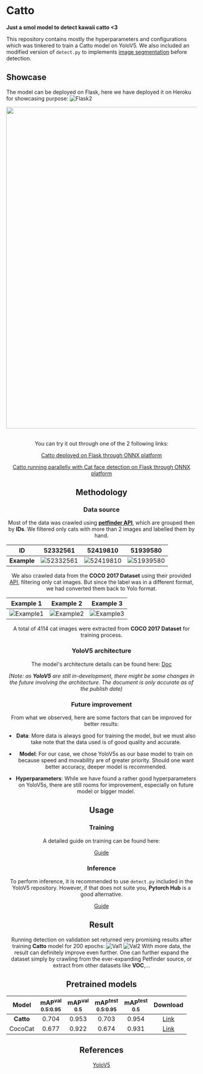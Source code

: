 
  

  

# Catto

  

**Just a smol model to detect kawaii catto <3**

  

This repository contains mostly the hyperparameters and configurations which was tinkered to train a Catto model on YoloV5. We also included an modified version of `detect.py` to implements [image segmentation](https://arxiv.org/abs/1805.09512) before detection.

## Showcase

The model can be deployed on Flask, here we have deployed it on Heroku for showcasing purpose:
![Flask2](./docs/Flask2.png)
<div align="center">
  <p>
    <a align="left" href="https://github.com/VioletEqz/Catto" target="_blank">
    <img width="850" src="./docs/Flask2.png"></a>
  </p>
  <br>
<div>
You can try it out through one of the 2 following links:

[Catto deployed on Flask through ONNX platform](https://cattov1.herokuapp.com/)  

[Catto running parallelly with Cat face detection on Flask through ONNX platform](https://cattov2.herokuapp.com/)
  

## Methodology

  

### Data source

  

Most of the data was crawled using **[petfinder API](https://www.petfinder.com/developers/v2/docs/)**, which are grouped then by **IDs**. We filtered only cats with more than 2 images and labelled them by hand.

  

**ID** | 52332561 | 52419810 | 51939580|
-------|------------|------------|----------|
**Example**|![52332561](./docs/52332561.png)|![52419810](./docs/52419810.png)|![51939580](./docs/51939580.png)|

  

  

We also crawled data from the **COCO 2017 Dataset** using their provided [API](https://cocodataset.org/#download), filtering only cat images. But since the label was in a different format, we had converted them back to Yolo format.

|**Example 1**| **Example 2** | **Example 3**|
|---------|-----------|-----------|
|![Example1](./docs/Example1.jpg)|![Example2](./docs/Example2.jpg)|![Example3](./docs/Example3.jpg)|

  

A total of 4114 cat images were extracted from **COCO 2017 Dataset** for training process.

  

### YoloV5 architecture

  

The model's architecture details can be found here: [Doc](https://docs.google.com/document/d/1hW2rTwayBT0Nyr-hxEWSqHnjyVp5n6dZHW2cMy9vjmE/edit)

  

*(Note: as **YoloV5** are still in-development, there might be some changes in the future involving the architecture. The document is only accurate as of the publish date)*

  

### Future improvement

  

From what we observed, here are some factors that can be improved for better results:

  

-  **Data**: More data is always good for training the model, but we must also take note that the data used is of good quality and accurate.

  

-  **Model**: For our case, we chose YoloV5s as our base model to train on because speed and movability are of greater priority. Should one want better accuracy, deeper model is recommended.

  

-  **Hyperparameters**: While we have found a rather good hyperparameters on YoloV5s, there are still rooms for improvement, especially on future model or bigger model.

  

  

## Usage

  

### Training

  

A detailed guide on training can be found here:

  

[Guide](https://colab.research.google.com/drive/1vdv23_4YaU5YVBhJFYoMnGe_7fMaOyGo?usp=sharing)

  

### Inference

  

To perform inference, it is recommended to use `detect.py` included in the YoloV5 repository. However, if that does not suite you, **Pytorch Hub** is a good alternative.

  

[Guide](https://colab.research.google.com/drive/1YQD-P_Q62utkuD-blboejuqKrehXLKEG?usp=sharing)

  
## Result
Running detection on validation set returned very promising results after training **Catto** model for 200 epochs:
![Val1](./docs/Val1.jpg)
![Val2](./docs/Val2.jpg)
With more data, the result can definitely improve even further. One can further expand the dataset simply by crawling from the ever-expanding Petfinder source, or extract from other datasets like **VOC**,...
## Pretrained models

  

| Model | mAP<sup>val<br>0.5:0.95| mAP<sup>val<br>0.5 | mAP<sup>test<br>0.5:0.95| mAP<sup>test<br>0.5| Download |
|:---------------------:|:------:|:-------:|:--------:|:--------: |:------: |
| **Catto** | 0.704 | 0.953 | 0.703 | 0.954 | [Link](https://github.com/VioletEqz/Catto/releases/download/1.0/Catto.pt) |
| CocoCat | 0.677 | 0.922 | 0.674 | 0.931 | [Link](https://github.com/VioletEqz/Catto/releases/download/1.0/CocoCat.pt) |

## References
  [YoloV5](https://github.com/ultralytics/yolov5/)

